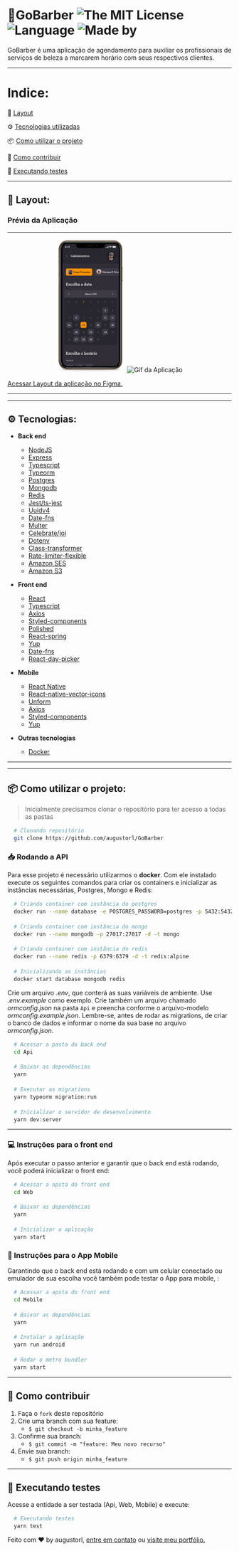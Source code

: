 # 💈GoBarber ![The MIT License](https://img.shields.io/badge/license-MIT-ligh) ![Language](https://img.shields.io/badge/language-Typescript-ligh) ![Made by](https://img.shields.io/badge/made%20by-augustorl-important)

GoBarber é uma aplicação de agendamento para auxiliar os profissionais de serviços de beleza a marcarem horário com seus respectivos clientes.


---

# Indice:

 🎨 [Layout](link)

 ⚙ [Tecnologias utilizadas](#-tecnologias)

 📦️ [Como utilizar o projeto](#%EF%B8%8F-como-utilizar-o-projeto)

 🤔️ [Como contribuir](#%EF%B8%8F-como-contribuir)
 
 🐞  [Executando testes](#-executando-testes)

---


 
## 🎨 Layout:

### Prévia da Aplicação
---

<p align="center">
  <img widht="300" height="300" alt="Gif da Aplicação" src="Assets/cellphone.png" />
  <img alt="Gif da Aplicação" src="Assets/Go barber Web.gif" />
</p>
   <a href="https://www.figma.com/file/BXCihtXXh9p37lGsENV614/GoBarber?node-id=23%3A183">
    Acessar Layout da aplicação no Figma.
   </a>

---

---

## ⚙ Tecnologias:
  - **Back end**
    - [NodeJS](https://nodejs.org/en/)
    - [Express](https://expressjs.com/pt-br/)
    - [Typescript](https://www.typescriptlang.org/)
    - [Typeorm](https://typeorm.io/)
    - [Postgres](https://www.postgresql.org/)
    - [Mongodb](https://www.mongodb.com/)
    - [Redis](https://redis.io/)
    - [Jest/ts-jest](https://jestjs.io/)
    - [Uuidv4](https://www.npmjs.com/package/uuidv4)
    - [Date-fns](https://date-fns.org/)
    - [Multer](https://www.npmjs.com/package/multer)
    - [Celebrate/joi]()
    - [Dotenv]()
    - [Class-transformer]()
    - [Rate-limiter-flexible]()
    - [Amazon SES](https://aws.amazon.com/pt/ses/)
    - [Amazon S3](https://aws.amazon.com/pt/s3/?sc_channel=PS&sc_campaign=acquisition_BR&sc_publisher=google&sc_medium=english_s3_b&sc_content=s3_e&sc_detail=amazon%20s3&sc_category=s3&sc_segment=89108864428&sc_matchtype=e&sc_country=BR&s_kwcid=AL!4422!3!89108864428!e!!g!!amazon%20s3&ef_id=CjwKCAjw5cL2BRASEiwAENqAPgGlCjev7lISzLorFwcq0coRS7IXGWkuVq90tELVhk8Zdli-4Kq7rBoCT34QAvD_BwE:G:s)

  - **Front end**
    - [React](https://reactjs.org/)
    - [Typescript](https://www.typescriptlang.org/)
    - [Axios](https://github.com/axios/axios)
    - [Styled-components](https://styled-components.com/)
    - [Polished](https://polished.js.org/)
    - [React-spring](https://www.react-spring.io/)
    - [Yup](https://www.npmjs.com/package/yup)
    - [Date-fns](https://date-fns.org/)
    - [React-day-picker](https://www.npmjs.com/package/react-day-picker)

  - **Mobile**
    - [React Native](https://reactnative.dev/)
    - [React-native-vector-icons](https://github.com/oblador/react-native-vector-icons)
    - [Unform](https://github.com/Rocketseat/unform)
    - [Axios](https://github.com/axios/axios)
    - [Styled-components](https://styled-components.com/)
    - [Yup](https://www.npmjs.com/package/yup)

  - **Outras tecnologias**
    - [Docker](https://www.docker.com/)
    
---



---
## 📦️ Como utilizar o projeto:

> Inicialmente precisamos clonar o repositório para ter acesso a todas as pastas
```bash
  # Clonando repositório
  git clone https://github.com/augustorl/GoBarber
```

### 📥 Rodando a API

Para esse projeto é necessário utilizarmos o **docker**. Com ele instalado execute os seguintes comandos para criar os containers e inicializar as instâncias necessárias, Postgres, Mongo e Redis:

  ```bash
    # Criando container com instância do postgres
    docker run --name database -e POSTGRES_PASSWORD=postgres -p 5432:5432 -d postgres

    # Criando container com instância do mongo
    docker run --name mongodb -p 27017:27017 -d -t mongo

    # Criando container com instância do redis
    docker run --name redis -p 6379:6379 -d -t redis:alpine

    # Inicializando as instâncias
    docker start database mongodb redis
  ```

  Crie um arquivo *.env*, que conterá as suas variáveis de ambiente. Use *.env.example* como exemplo. Crie também um arquivo chamado *ormconfig.json* na pasta `Api` e preencha conforme o arquivo-modelo *ormconfig.example.json*. Lembre-se, antes de rodar as migrations, de criar o banco de dados e informar o nome da sua base no arquivo *ormconfig.json*.
  
  ```bash
    # Acessar a pasta do back end
    cd Api

    # Baixar as dependências
    yarn

    # Executar as migrations
    yarn typeorm migration:run

    # Inicializar o servidor de desenvolvimento
    yarn dev:server
  ```

---

### 💻 Instruções para o front end
 
  Após executar o passo anterior e garantir que o back end está rodando, você poderá inicializar o front end:

  ```bash
    # Acessar a apsta do front end
    cd Web

    # Baixar as dependências
    yarn

    # Inicializar a aplicação
    yarn start
  ```
 
 ### 📱 Instruções para o App Mobile
 
  Garantindo que o back end está rodando e com um celular conectado ou emulador de sua escolha você também pode testar o App para mobile, :

  ```bash
    # Acessar a apsta do front end
    cd Mobile

    # Baixar as dependências
    yarn

    # Instalar a aplicação
    yarn run android
    
    # Rodar o metro bundler
    yarn start
  ```


---


## 🤔️ Como contribuir

1. Faça o `fork` deste repositório
2. Crie uma branch com sua feature:
   - `$ git checkout -b minha_feature`
3. Confirme sua branch:
   - `$ git commit -m "feature: Meu novo recurso"`
4. Envie sua branch:
   - `$ git push origin minha_feature`

---

## 🐞 Executando testes
  
  Acesse a entidade a ser testada (Api, Web, Mobile) e execute:

  ```bash
    # Executando testes
    yarn test
  ```


Feito com ♥ by augustorl, [entre em contato](https://www.linkedin.com/in/augustorl) ou [visite meu portfólio.](https://www.augustoleite.com)

